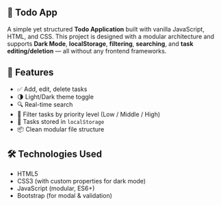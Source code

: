 ﻿## 📝 Todo App

A simple yet structured **Todo Application** built with vanilla JavaScript, HTML, and CSS. This project is designed with a modular architecture and supports **Dark Mode**, **localStorage**, **filtering**, **searching**, and **task editing/deletion** — all without any frontend frameworks.

## 🚀 Features

- ✅ Add, edit, delete tasks
- 🌗 Light/Dark theme toggle
- 🔍 Real-time search
- 🎯 Filter tasks by priority level (Low / Middle / High)
- 💾 Tasks stored in `localStorage`
- 📦 Clean modular file structure



## 🛠️ Technologies Used

- HTML5
- CSS3 (with custom properties for dark mode)
- JavaScript (modular, ES6+)
- Bootstrap (for modal & validation)
